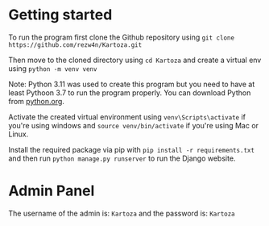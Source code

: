 # Getting started
To run the program first clone the Github repository using ```git clone https://github.com/rezw4n/Kartoza.git```

Then move to the cloned directory using ```cd Kartoza``` and create a virtual env using ```python -m venv venv```

Note: Python 3.11 was used to create this program but you need to have at least Pythoon 3.7 to run the program properly. You can download Python from [python.org](https://www.python.org/downloads/ "python.org").

Activate the created virtual environment using ```venv\Scripts\activate``` if you're using windows and ```source venv/bin/activate``` if you're using Mac or Linux.

Install the required package via pip with ```pip install -r requirements.txt``` and then run ```python manage.py runserver``` to run the Django website.

# Admin Panel
The username of the admin is: ```Kartoza``` and the password is: ```Kartoza```